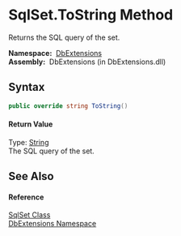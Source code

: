 SqlSet.ToString Method
======================
  Returns the SQL query of the set.

  **Namespace:**  [DbExtensions][1]  
  **Assembly:**  DbExtensions (in DbExtensions.dll)

Syntax
------

```csharp
public override string ToString()
```

#### Return Value
Type: [String][2]  
The SQL query of the set.

See Also
--------

#### Reference
[SqlSet Class][3]  
[DbExtensions Namespace][1]  

[1]: ../README.md
[2]: http://msdn.microsoft.com/en-us/library/s1wwdcbf
[3]: README.md